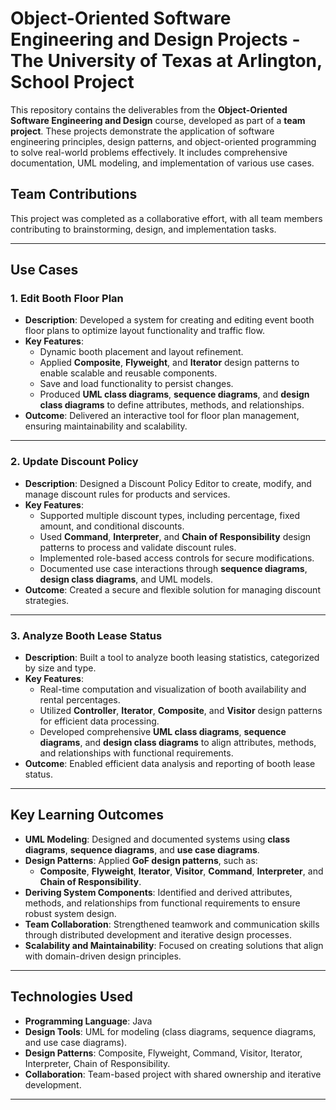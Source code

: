 # Object-Oriented Software Engineering and Design Projects - The University of Texas at Arlington, School Project

This repository contains the deliverables from the **Object-Oriented Software Engineering and Design** course, developed as part of a **team project**. These projects demonstrate the application of software engineering principles, design patterns, and object-oriented programming to solve real-world problems effectively. It includes comprehensive documentation, UML modeling, and implementation of various use cases.

## Team Contributions
This project was completed as a collaborative effort, with all team members contributing to brainstorming, design, and implementation tasks.

---

## Use Cases

### 1. Edit Booth Floor Plan
- **Description**: Developed a system for creating and editing event booth floor plans to optimize layout functionality and traffic flow.
- **Key Features**:
  - Dynamic booth placement and layout refinement.
  - Applied **Composite**, **Flyweight**, and **Iterator** design patterns to enable scalable and reusable components.
  - Save and load functionality to persist changes.
  - Produced **UML class diagrams**, **sequence diagrams**, and **design class diagrams** to define attributes, methods, and relationships.
- **Outcome**: Delivered an interactive tool for floor plan management, ensuring maintainability and scalability.

---

### 2. Update Discount Policy
- **Description**: Designed a Discount Policy Editor to create, modify, and manage discount rules for products and services.
- **Key Features**:
  - Supported multiple discount types, including percentage, fixed amount, and conditional discounts.
  - Used **Command**, **Interpreter**, and **Chain of Responsibility** design patterns to process and validate discount rules.
  - Implemented role-based access controls for secure modifications.
  - Documented use case interactions through **sequence diagrams**, **design class diagrams**, and UML models.
- **Outcome**: Created a secure and flexible solution for managing discount strategies.

---

### 3. Analyze Booth Lease Status
- **Description**: Built a tool to analyze booth leasing statistics, categorized by size and type.
- **Key Features**:
  - Real-time computation and visualization of booth availability and rental percentages.
  - Utilized **Controller**, **Iterator**, **Composite**, and **Visitor** design patterns for efficient data processing.
  - Developed comprehensive **UML class diagrams**, **sequence diagrams**, and **design class diagrams** to align attributes, methods, and relationships with functional requirements.
- **Outcome**: Enabled efficient data analysis and reporting of booth lease status.

---

## Key Learning Outcomes
- **UML Modeling**: Designed and documented systems using **class diagrams**, **sequence diagrams**, and **use case diagrams**.
- **Design Patterns**: Applied **GoF design patterns**, such as:
  - **Composite**, **Flyweight**, **Iterator**, **Visitor**, **Command**, **Interpreter**, and **Chain of Responsibility**.
- **Deriving System Components**: Identified and derived attributes, methods, and relationships from functional requirements to ensure robust system design.
- **Team Collaboration**: Strengthened teamwork and communication skills through distributed development and iterative design processes.
- **Scalability and Maintainability**: Focused on creating solutions that align with domain-driven design principles.

---

## Technologies Used
- **Programming Language**: Java
- **Design Tools**: UML for modeling (class diagrams, sequence diagrams, and use case diagrams).
- **Design Patterns**: Composite, Flyweight, Command, Visitor, Iterator, Interpreter, Chain of Responsibility.
- **Collaboration**: Team-based project with shared ownership and iterative development.

---

